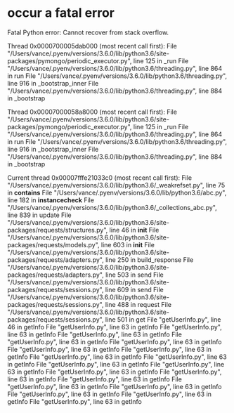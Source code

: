 # occur a fatal error 
Fatal Python error: Cannot recover from stack overflow.  

Thread 0x0000700005dab000 (most recent call first):
  File "/Users/vance/.pyenv/versions/3.6.0/lib/python3.6/site-packages/pymongo/periodic_executor.py", line 125 in _run
  File "/Users/vance/.pyenv/versions/3.6.0/lib/python3.6/threading.py", line 864 in run
  File "/Users/vance/.pyenv/versions/3.6.0/lib/python3.6/threading.py", line 916 in _bootstrap_inner
  File "/Users/vance/.pyenv/versions/3.6.0/lib/python3.6/threading.py", line 884 in _bootstrap

Thread 0x00007000058a8000 (most recent call first):
  File "/Users/vance/.pyenv/versions/3.6.0/lib/python3.6/site-packages/pymongo/periodic_executor.py", line 125 in _run
  File "/Users/vance/.pyenv/versions/3.6.0/lib/python3.6/threading.py", line 864 in run
  File "/Users/vance/.pyenv/versions/3.6.0/lib/python3.6/threading.py", line 916 in _bootstrap_inner
  File "/Users/vance/.pyenv/versions/3.6.0/lib/python3.6/threading.py", line 884 in _bootstrap

Current thread 0x00007fffe21033c0 (most recent call first):
  File "/Users/vance/.pyenv/versions/3.6.0/lib/python3.6/_weakrefset.py", line 75 in __contains__
  File "/Users/vance/.pyenv/versions/3.6.0/lib/python3.6/abc.py", line 182 in __instancecheck__
  File "/Users/vance/.pyenv/versions/3.6.0/lib/python3.6/_collections_abc.py", line 839 in update
  File "/Users/vance/.pyenv/versions/3.6.0/lib/python3.6/site-packages/requests/structures.py", line 46 in __init__
  File "/Users/vance/.pyenv/versions/3.6.0/lib/python3.6/site-packages/requests/models.py", line 603 in __init__
  File "/Users/vance/.pyenv/versions/3.6.0/lib/python3.6/site-packages/requests/adapters.py", line 250 in build_response
  File "/Users/vance/.pyenv/versions/3.6.0/lib/python3.6/site-packages/requests/adapters.py", line 503 in send
  File "/Users/vance/.pyenv/versions/3.6.0/lib/python3.6/site-packages/requests/sessions.py", line 609 in send
  File "/Users/vance/.pyenv/versions/3.6.0/lib/python3.6/site-packages/requests/sessions.py", line 488 in request
  File "/Users/vance/.pyenv/versions/3.6.0/lib/python3.6/site-packages/requests/sessions.py", line 501 in get
  File "getUserInfo.py", line 46 in getInfo
  File "getUserInfo.py", line 63 in getInfo
  File "getUserInfo.py", line 63 in getInfo
  File "getUserInfo.py", line 63 in getInfo
  File "getUserInfo.py", line 63 in getInfo
  File "getUserInfo.py", line 63 in getInfo
  File "getUserInfo.py", line 63 in getInfo
  File "getUserInfo.py", line 63 in getInfo
  File "getUserInfo.py", line 63 in getInfo
  File "getUserInfo.py", line 63 in getInfo
  File "getUserInfo.py", line 63 in getInfo
  File "getUserInfo.py", line 63 in getInfo
  File "getUserInfo.py", line 63 in getInfo
  File "getUserInfo.py", line 63 in getInfo
  File "getUserInfo.py", line 63 in getInfo
  File "getUserInfo.py", line 63 in getInfo
  File "getUserInfo.py", line 63 in getInfo
  File "getUserInfo.py", line 63 in getInfo
  File "getUserInfo.py", line 63 in getInfo
  File "getUserInfo.py", line 63 in getInfo
